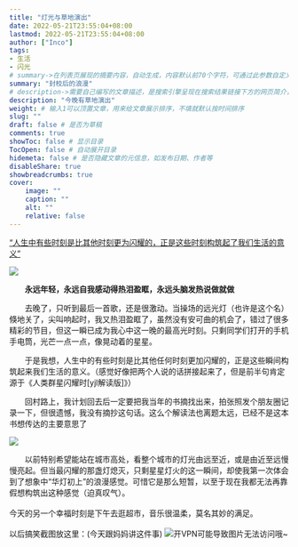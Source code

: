 ```yaml
---
title: "灯光与草地演出"
date: 2022-05-21T23:55:04+08:00
lastmod: 2022-05-21T23:55:04+08:00
author: ["Inco"]
tags:
- 生活
- 闪光
# summary->在列表页展现的摘要内容，自动生成，内容默认前70个字符，可通过此参数自定义，一般无需专门设置
summary: "封校后的浪漫"
# description->需要自己编写的文章描述，是搜索引擎呈现在搜索结果链接下方的网页简介，建议设置
description: "今晚有草地演出"
weight: # 输入1可以顶置文章，用来给文章展示排序，不填就默认按时间排序
slug: ""
draft: false # 是否为草稿
comments: true
showToc: false # 显示目录
TocOpen: false # 自动展开目录
hidemeta: false # 是否隐藏文章的元信息，如发布日期、作者等
disableShare: true 
showbreadcrumbs: true
cover:
    image: ""
    caption: ""
    alt: ""
    relative: false
---
```


<u>“人生中有些时刻是比其他时刻更为闪耀的，正是这些时刻构筑起了我们生活的意义”</u>

<!--more--> 
![](https://i.imgtg.com/2022/05/22/hANKY.jpg)

&ensp;&ensp;&ensp;&ensp;**永远年轻，永远自我感动得热泪盈眶，永远头脑发热说做就做**

&ensp;&ensp;&ensp;&ensp;去晚了，只听到最后一首歌，还是很激动。当操场的远光灯（也许是这个名）倏地关了，尖叫响起时，我又热泪盈眶了，虽然没有安可曲的机会了，错过了很多精彩的节目，但这一瞬已成为我心中这一晚的最高光时刻。只剩同学们打开的手机手电筒，光芒一点一点，像晃动着的星星。

&ensp;&ensp;&ensp;&ensp;于是我想，人生中的有些时刻是比其他任何时刻更加闪耀的，正是这些瞬间构筑起来我们生活的意义。（感觉好像把两个人说的话拼接起来了，但是前半句肯定源于《人类群星闪耀时[yjl解读版]》）

&ensp;&ensp;&ensp;&ensp;回村路上，我计划回去后一定要把我当年的书摘找出来，拍张照发个朋友圈记录一下，但很遗憾，我没有摘抄这句话。这么个解读法也离题太远，已经不是这本书想传达的主要意思了

![](https://i.imgtg.com/2022/05/22/hAK1c.png)

&ensp;&ensp;&ensp;&ensp;以前特别希望能站在城市高处，看整个城市的灯光由远至近，或是由近至远慢慢亮起。但当最闪耀的那盏灯熄灭，只剩星星灯火的这一瞬间，却使我第一次体会到了想象中“华灯初上”的浪漫感觉。可惜它是那么短暂，以至于现在我都无法再靠假想构筑出这种感觉（迫真叹气）。
<br><br>
今天的另一个幸福时刻是下午去逛超市，音乐很温柔，莫名其妙的满足。
<br><br>
以后搞笑截图放这里：(今天跟妈妈讲这件事)
![开VPN可能导致图片无法访问哦~](https://i.imgtg.com/2022/05/22/hA7BU.png)